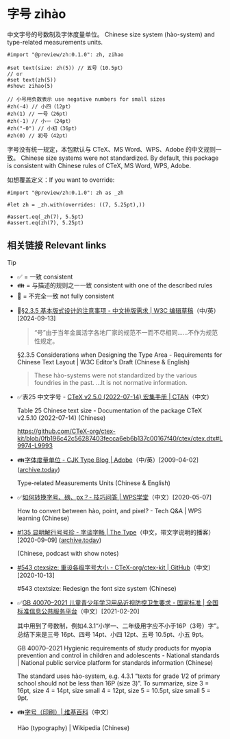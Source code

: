 # 字号 zìhào

中文字号的号数制及字体度量单位。
Chinese size system (hào-system) and type-related measurements units.

```typst
#import "@preview/zh:0.1.0": zh, zihao

#set text(size: zh(5)) // 五号（10.5pt）
// or
#set text(zh(5))
#show: zihao(5)

// 小号用负数表示 use negative numbers for small sizes 
#zh(-4) // 小四（12pt）
#zh(1) // 一号（26pt）
#zh(-1) // 小一（24pt）
#zh("-0") // 小初（36pt）
#zh(0) // 初号（42pt）
```

字号没有统一规定，本包默认与 CTeX、MS Word、WPS、Adobe 的中文规则一致。
Chinese size systems were not standardized. By default, this package is consistent with Chinese rules of CTeX, MS Word, WPS, Adobe.

如想覆盖定义：If you want to override:

```typst
#import "@preview/zh:0.1.0": zh as _zh

#let zh = _zh.with(overrides: ((7, 5.25pt),))

#assert.eq(_zh(7), 5.5pt)
#assert.eq(zh(7), 5.25pt)
```

## 相关链接 Relevant links

> [!TIP]
>
> - ✅ = 一致 consistent
> - 👪 = 与描述的规则之一一致 consistent with one of the described rules
> - 🚸 = 不完全一致 not fully consistent

- 🚸[§2.3.5 基本版式设计的注意事项 - 中文排版需求 | W3C 编辑草稿](https://www.w3.org/International/clreq/#considerations_in_designing_type_area)（中/英）\[2024-09-13\]

  > “号”由于当年金属活字各地厂家的规范不一而不尽相同……不作为规范性规定。

  §2.3.5 Considerations when Designing the Type Area - Requirements for Chinese Text Layout | W3C Editor's Draft (Chinese & English)

  > These hào-systems were not standardized by the various foundries in the past. …It is not normative information.

- ✅表25 中文字号 - [CTeX v2.5.0 (2022-07-14) 宏集手册 | CTAN](http://mirrors.ctan.org/language/chinese/ctex/ctex.pdf)（中文）

  Table 25 Chinese text size - Documentation of the package CTeX v2.5.10 (2022-07-14) (Chinese)

  https://github.com/CTeX-org/ctex-kit/blob/0fb196c42c56287403fecca6eb6b137c00167f40/ctex/ctex.dtx#L9974-L9993

- 👪[字体度量单位 - CJK Type Blog | Adobe](https://ccjktype.fonts.adobe.com/2009/04/post_1.html)（中/英）\[2009-04-02\] ([archive.today](https://archive.today/QxXuk))

  Type-related Measurements Units (Chinese & English)

- ✅[如何转换字号、磅、px？- 技巧问答 | WPS学堂](https://www.wps.cn/learning/question/detail/id/2940)（中文）\[2020-05-07\]

  How to convert between hào, point, and pixel? - Tech Q&A | WPS learning (Chinese)

- [#135 显明解行号号珍 - 字谈字畅 | The Type](https://www.thetype.com/typechat/ep-135/)（中文，带文字说明的播客）\[2020-09-09\] ([archive.today](https://archive.today/qaG8D))

  (Chinese, podcast with show notes)

- [#543 ctexsize: 重设各级字号大小 - CTeX-org/ctex-kit | GitHub](https://github.com/CTeX-org/ctex-kit/issues/543)（中文）\[2020-10-13\]

  #543 ctextsize: Redesign the font size system (Chinese)

- ✅[GB 40070–2021 儿童青少年学习用品近视防控卫生要求 - 国家标准 | 全国标准信息公共服务平台](https://std.samr.gov.cn/gb/search/gbDetailed?id=BBE32B661B7E8FC8E05397BE0A0AB906)（中文）\[2021-02-20\]

  其中用到了号数制，例如4.3.1“小学一、二年级用字应不小于16P（3号）字”。总结下来是三号 16pt、四号 14pt、小四 12pt、五号 10.5pt、小五 9pt。

  GB 40070–2021 Hygienic requirements of study products for myopia prevention and control in children and adolescents - National standards | National public service platform for standards information (Chinese)

  The standard uses hào-system, e.g. 4.3.1 “texts for grade 1/2 of primary school should not be less than 16P (size 3)”. To summarize, size 3 = 16pt, size 4 = 14pt, size small 4 = 12pt, size 5 = 10.5pt, size small 5 = 9pt.

- 👪[字号（印刷）| 维基百科](https://zh.wikipedia.org/wiki/%E5%AD%97%E5%8F%B7_(%E5%8D%B0%E5%88%B7))（中文）

  Hào (typography) | Wikipedia (Chinese)
